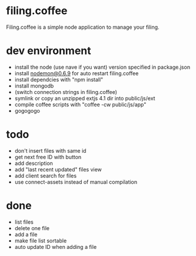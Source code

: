 # filing.coffee

Filing.coffee is a simple node application to manage your filing.

# dev environment

* install the node (use nave if you want) version specified in package.json
* install nodemon@0.6.9 for auto restart filing.coffee
* install dependcies with "npm install"
* install mongodb
* (switch connection strings in filing.coffee)
* symlink or copy an unzipped extjs 4.1 dir into public/js/ext
* compile coffee scripts with "coffee -cw public/js/app"
* gogogogo

# todo

* don't insert files with same id
* get next free ID with button
* add description
* add "last recent updated" files view
* add client search for files
* use connect-assets instead of manual compilation

# done

* list files
* delete one file
* add a file
* make file list sortable
* auto update ID when adding a file
